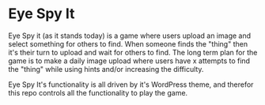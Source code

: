 # Eye Spy It

Eye Spy it (as it stands today) is a game where users upload an image and select something for others to find. When someone finds the "thing" then it's their turn to upload and wait for others to find. The long term plan for the game is to make a daily image upload where users have x attempts to find the "thing" while using hints and/or increasing the difficulty.

Eye Spy It's functionality is all driven by it's WordPress theme, and therefor this repo controls all the functionality to play the game.
